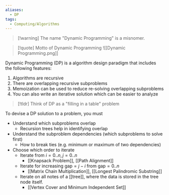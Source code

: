 ```yaml
---
aliases:
  - DP
tags:
  - Computing/Algorithms
---
```

> [!warning] The name "Dynamic Programming" is a misnomer.

> [!quote] Motto of Dynamic Programming
> ![[Dynamic Programming.png]]

Dynamic Programming (DP) is a algorithm design paradigm that includes the following features:
1. Algorithms are recursive
2. There are overlapping recursive subproblems
3. Memoization can be used to reduce re-solving overlapping subproblems
4. You can also write an iterative solution which can be easier to analyze

> [!tldr] Think of DP as a "filling in a table" problem

To devise a DP solution to a problem, you must
- Understand which subproblems overlap
	- Recursion trees help in identifying overlap
- Understand the subproblem dependencies (which subproblems to solve first)
	- How to break ties (e.g. minimum or maximum of two dependencies)
- Choose which order to iterate
	- Iterate from $i=0..n,j=0..n$
		- [[Knapsack Problem]], [[Path Alignment]]
	- Iterate for increasing $\text{gap}=j-i$ from $\text{gap}=0..n$
		- [[Matrix Chain Multiplication]], [[Longest Palindromic Substring]]
	- Iterate on all notes of a [[tree]], where the data is stored in the tree node itself.
		- [[Vertex Cover and Minimum Independent Set]]
